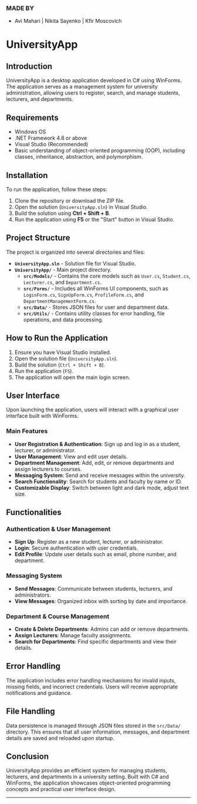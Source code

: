 ### MADE BY
- Avi Mahari | Nikita Sayenko | Kfir Moscovich

# UniversityApp

## Introduction
UniversityApp is a desktop application developed in C# using WinForms. The application serves as a management system for university administration, allowing users to register, search, and manage students, lecturers, and departments.

## Requirements
- Windows OS
- .NET Framework 4.8 or above
- Visual Studio (Recommended)
- Basic understanding of object-oriented programming (OOP), including classes, inheritance, abstraction, and polymorphism.

## Installation
To run the application, follow these steps:

1. Clone the repository or download the ZIP file.
2. Open the solution (`UniversityApp.sln`) in Visual Studio.
3. Build the solution using **Ctrl + Shift + B**.
4. Run the application using **F5** or the "Start" button in Visual Studio.

## Project Structure
The project is organized into several directories and files:

- **`UniversityApp.sln`** - Solution file for Visual Studio.
- **`UniversityApp/`** - Main project directory.
  - **`src/Models/`** - Contains the core models such as `User.cs`, `Student.cs`, `Lecturer.cs`, and `Department.cs`.
  - **`src/Forms/`** - Includes all WinForms UI components, such as `LoginForm.cs`, `SignUpForm.cs`, `ProfileForm.cs`, and `DepartmentManagementForm.cs`.
  - **`src/Data/`** - Stores JSON files for user and department data.
  - **`src/Utils/`** - Contains utility classes for error handling, file operations, and data processing.

## How to Run the Application
1. Ensure you have Visual Studio installed.
2. Open the solution file (`UniversityApp.sln`).
3. Build the solution (`Ctrl + Shift + B`).
4. Run the application (`F5`).
5. The application will open the main login screen.

## User Interface
Upon launching the application, users will interact with a graphical user interface built with WinForms. 

### Main Features
- **User Registration & Authentication**: Sign up and log in as a student, lecturer, or administrator.
- **User Management**: View and edit user details.
- **Department Management**: Add, edit, or remove departments and assign lecturers to courses.
- **Messaging System**: Send and receive messages within the university.
- **Search Functionality**: Search for students and faculty by name or ID.
- **Customizable Display**: Switch between light and dark mode, adjust text size.

## Functionalities
### Authentication & User Management
- **Sign Up**: Register as a new student, lecturer, or administrator.
- **Login**: Secure authentication with user credentials.
- **Edit Profile**: Update user details such as email, phone number, and department.

### Messaging System
- **Send Messages**: Communicate between students, lecturers, and administrators.
- **View Messages**: Organized inbox with sorting by date and importance.

### Department & Course Management
- **Create & Delete Departments**: Admins can add or remove departments.
- **Assign Lecturers**: Manage faculty assignments.
- **Search for Departments**: Find specific departments and view their details.

## Error Handling
The application includes error handling mechanisms for invalid inputs, missing fields, and incorrect credentials. Users will receive appropriate notifications and guidance.

## File Handling
Data persistence is managed through JSON files stored in the `src/Data/` directory. This ensures that all user information, messages, and department details are saved and reloaded upon startup.

## Conclusion
UniversityApp provides an efficient system for managing students, lecturers, and departments in a university setting. Built with C# and WinForms, the application showcases object-oriented programming concepts and practical user interface design.

---

